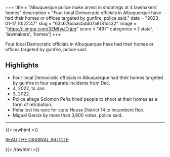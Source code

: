 +++
title = "Albuquerque police make arrest in shootings at 4 lawmakers' homes"
description = "Four local Democratic officials in Albuquerque have had their homes or offices targeted by gunfire, police said."
date = "2023-01-17 10:22:47"
slug = "63c676daacbdd07a8181cc32"
image = "https://i.imgur.com/3ZMfwJO.jpg"
score = "497"
categories = ['state', 'lawmakers', 'homes']
+++

Four local Democratic officials in Albuquerque have had their homes or offices targeted by gunfire, police said.

## Highlights

- Four local Democratic officials in Albuquerque had their homes targeted by gunfire in four separate incidents from Dec.
- 4, 2022, to Jan.
- 3, 2022.
- Police allege Solomon Peña hired people to shoot at their homes as a form of retribution.
- Peña lost his race for state House District 14 to incumbent Rep.
- Miguel Garcia by more than 3,600 votes, police said.

---

{{< rawhtml >}}
  <p class="article-category">
    <a target="_blank" href="https://abcnews.go.com/US/albuquerque-police-make-arrest-shootings-4-lawmakers-homes/story?id=96470308">READ THE ORIGINAL ARTICLE</a>
  </p>
{{< /rawhtml >}}
